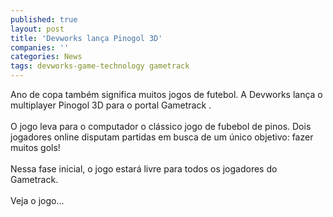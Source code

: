 ```yaml
---
published: true
layout: post
title: 'Devworks lança Pinogol 3D'
companies: ''
categories: News
tags: devworks-game-technology gametrack
---
```

Ano de copa tamb&eacute;m significa muitos jogos de futebol. A Devworks
 lan&ccedil;a o multiplayer Pinogol 3D para o portal Gametrack
.<br /><br />O jogo leva para o computador o cl&aacute;ssico jogo de fubebol de pinos. Dois jogadores online disputam partidas em busca de um &uacute;nico objetivo: fazer muitos gols!<br /><br />Nessa fase inicial, o jogo estar&aacute; livre para todos os jogadores do Gametrack.<br /><br />Veja o jogo...

